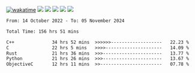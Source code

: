 [![wakatime](https://wakatime.com/badge/user/368879df-dc38-4b1a-86c4-8a2054a0e074.svg)](https://wakatime.com/@368879df-dc38-4b1a-86c4-8a2054a0e074)
<img src="https://img.shields.io/badge/Windows-0078D6?style=flat&logo=Windows&logoColor=white">
<img src="https://img.shields.io/badge/IntelliJ_IDEA-000000.svg?style=flat&logo=IntelliJ-IDEA&logoColor=white">
<img src="https://img.shields.io/badge/CLion-000000.svg?style=flat&logo=CLion&logoColor=white">
<img src="https://img.shields.io/badge/Visual_Studio_Code-007ACC?style=flat&logo=Visual-Studio-Code&logoColor=white">
<img src="https://img.shields.io/badge/Discord-5865F2?label=kano42&style=flat&logo=discord&logoColor=white">
<br>


<!--START_SECTION:waka-->

```txt
From: 14 October 2022 - To: 05 November 2024

Total Time: 156 hrs 51 mins

C++              34 hrs 52 mins  >>>>>>-------------------   22.23 %
C                22 hrs 5 mins   >>>>---------------------   14.09 %
Rust             21 hrs 36 mins  >>>----------------------   13.77 %
Python           21 hrs 26 mins  >>>----------------------   13.67 %
ObjectiveC       12 hrs 11 mins  >>-----------------------   07.78 %
```

<!--END_SECTION:waka-->
